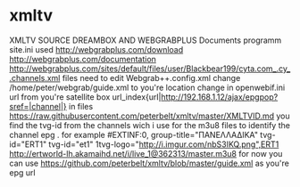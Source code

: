 # xmltv
XMLTV SOURCE DREAMBOX AND WEBGRABPLUS
Documents programm site.ini used
http://webgrabplus.com/download
http://webgrabplus.com/documentation
http://webgrabplus.com/sites/default/files/user/Blackbear199/cyta.com_.cy_.channels.xml
files need to edit
Webgrab++.config.xml
change <filename>/home/peter/webgrab/guide.xml</filename>
 to you're location
 change in openwebif.ini url from you're satellite box
 url_index{url|http://192.168.1.12/ajax/epgpop?sref=|channel|}
 in files https://raw.githubusercontent.com/peterbelt/xmltv/master/XMLTVID.md you find the tvg-id from the channels wich i use for the m3u8 files to identify the channel epg . for example 
 #EXTINF:0, group-title="ΠΑΝΕΛΛΑΔΙΚΑ" tvg-id="ERT1" tvg-id="et1" 1tvg-logo="http://i.imgur.com/nbS3IKQ.png",ERT1 
http://ertworld-lh.akamaihd.net/i/live_1@362313/master.m3u8
for now you can use https://github.com/peterbelt/xmltv/blob/master/guide.xml  as you're epg url

